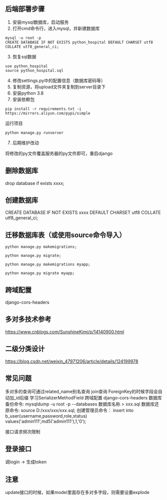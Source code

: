 ## 后端部署步骤



1. 安装mysql数据库，启动服务
2. 打开cmd命令行，进入mysql，并新建数据库
```
mysql -u root -p
CREATE DATABASE IF NOT EXISTS python_hospital DEFAULT CHARSET utf8 COLLATE utf8_general_ci;
```
3. 恢复sql数据
```
use python_hospital
source python_hospital.sql
```
4. 修改settings.py中的配置信息（数据库密码等）
5. 复制资源，将upload文件夹复制到server目录下
6. 安装python 3.8
7. 安装依赖包
```
pip install -r requirements.txt -i https://mirrors.aliyun.com/pypi/simple
```
运行项目
```
python manage.py runserver
```
7. 后期维护改动

将修改的py文件覆盖服务器的py文件即可，重启django

## 删除数据库

drop database if exists xxxx;

## 创建数据库

CREATE DATABASE IF NOT EXISTS xxxx DEFAULT CHARSET utf8 COLLATE utf8_general_ci;


## 迁移数据库表（或使用source命令导入）

```
python manage.py makemigrations;

python manage.py migrate;

python manage.py makemigrations myapp;

python manage.py migrate myapp;
```


## 跨域配置

django-cors-headers

## 多对多技术参考

https://www.cnblogs.com/SunshineKimi/p/14140900.html

## 二级分类设计
https://blog.csdn.net/weixin_47971206/article/details/124199978

## 常见问题

多对多的查询可通过related_name别名查询
join查询
ForeignKey的时候字段会自动加_id后缀
学习SerializerMethodField
跨域配置 django-cors-headers
数据库备份命令:
mysqldump -u root -p --databases 数据库名称 > xxx.sql
数据库还原命令:
source D:/xxx/xxx/xxx.sql;
创建管理员命令：
insert into b_user(username,password,role,status) values('admin111',md5('admin111'),1,'0');

接口请求频次限制


## 登录接口

调login -> 生成token


## 注意

update接口的时候，如果model里面存在多对多字段，则需要设置explode






